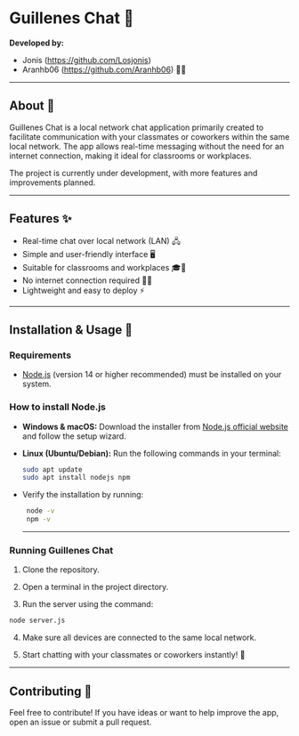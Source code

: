 # Guillenes Chat 💬

**Developed by:**  
- Jonis (https://github.com/Losjonis)  
- Aranhb06 (https://github.com/Aranhb06) 👨‍💻

---

## About 🚀

Guillenes Chat is a local network chat application primarily created to facilitate communication with your classmates or coworkers within the same local network. The app allows real-time messaging without the need for an internet connection, making it ideal for classrooms or workplaces.

The project is currently under development, with more features and improvements planned.

---

## Features ✨

- Real-time chat over local network (LAN) 🖧  
- Simple and user-friendly interface 🖥️  
- Suitable for classrooms and workplaces 🎓💼  
- No internet connection required 🚫🌐  
- Lightweight and easy to deploy ⚡

---

## Installation & Usage 📝

### Requirements

- [Node.js](https://nodejs.org/) (version 14 or higher recommended) must be installed on your system.

### How to install Node.js

- **Windows & macOS:** Download the installer from [Node.js official website](https://nodejs.org/) and follow the setup wizard.  
- **Linux (Ubuntu/Debian):** Run the following commands in your terminal:  
  ```bash
  sudo apt update
  sudo apt install nodejs npm
  ```
- Verify the installation by running:
  ```bash
   node -v
   npm -v
  ```
  
  ---


### Running Guillenes Chat
  
  1. Clone the repository.

  2. Open a terminal in the project directory.

  3. Run the server using the command:

```bash
node server.js
```

  4. Make sure all devices are connected to the same local network.

  5. Start chatting with your classmates or coworkers instantly! 🎉


---


## Contributing 🤝
Feel free to contribute! If you have ideas or want to help improve the app, open an issue or submit a pull request.
  
